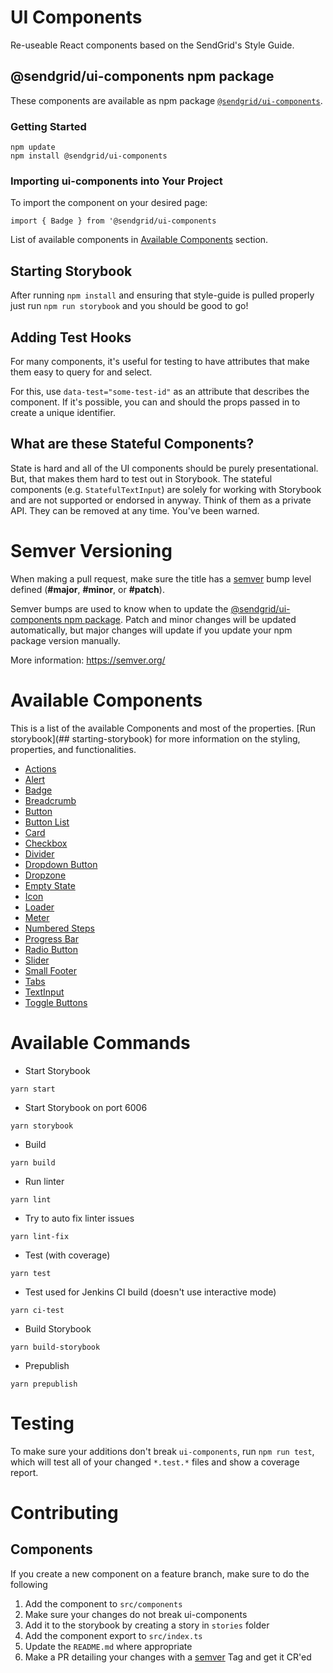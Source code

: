# UI Components

Re-useable React components based on the SendGrid's Style Guide.

## @sendgrid/ui-components npm package

These components are available as npm package [`@sendgrid/ui-components`](https://www.npmjs.com/package/@sendgrid/ui-components).

### Getting Started
```
npm update
npm install @sendgrid/ui-components
```

### Importing ui-components into Your Project

To import the component on your desired page:
```
import { Badge } from '@sendgrid/ui-components
```

List of available components in [Available Components](#available-components) section.

## Starting Storybook

After running `npm install` and ensuring that style-guide is pulled properly just run `npm run storybook` and you should be good to go!

## Adding Test Hooks

For many components, it's useful for testing to have attributes that make them easy to query for and select.

For this, use `data-test="some-test-id"` as an attribute that describes the component. If it's possible, you can and should the props passed in to create a unique identifier.

## What are these Stateful Components?

State is hard and all of the UI components should be purely presentational. But, that makes them hard to test out in Storybook. The stateful components (e.g. `StatefulTextInput`) are solely for working with Storybook and are not supported or endorsed in anyway. Think of them as a private API. They can be removed at any time. You've been warned.

# Semver Versioning

When making a pull request, make sure the title has a [semver](https://semver.org/) bump level defined (**#major**, **#minor**, or **#patch**).

Semver bumps are used to know when to update the [@sendgrid/ui-components npm package](https://www.npmjs.com/package/@sendgrid/ui-components).
Patch and minor changes will be updated automatically, but major changes will update if you update your npm package version manually.

More information: https://semver.org/

# Available Components

This is a list of the available Components and most of the properties. [Run storybook](## starting-storybook) for more information on the styling, properties, and functionalities.

- [Actions](https://github.com/sendgrid/ui-components/blob/master/src/components/Actions.tsx)
- [Alert](https://github.com/sendgrid/ui-components/blob/master/src/components/Alert.tsx)
- [Badge](https://github.com/sendgrid/ui-components/blob/master/src/components/Badge.tsx)
- [Breadcrumb](https://github.com/sendgrid/ui-components/blob/master/src/components/Breadcrumb.tsx)
- [Button](https://github.com/sendgrid/ui-components/blob/master/src/components/Button.tsx)
- [Button List](https://github.com/sendgrid/ui-components/blob/master/src/components/ButtonList.tsx)
- [Card](https://github.com/sendgrid/ui-components/blob/master/src/components/Card.tsx)
- [Checkbox](https://github.com/sendgrid/ui-components/blob/master/src/components/Checkbox.tsx)
- [Divider](https://github.com/sendgrid/ui-components/blob/master/src/components/Divider.tsx)
- [Dropdown Button](https://github.com/sendgrid/ui-components/blob/master/src/components/DropdownButton.tsx)
- [Dropzone](https://github.com/sendgrid/ui-components/blob/master/src/components/Dropzone.tsx)
- [Empty State](https://github.com/sendgrid/ui-components/blob/master/src/components/EmptyState.tsx)
- [Icon](https://github.com/sendgrid/ui-components/blob/master/src/components/Icon.tsx)
- [Loader](https://github.com/sendgrid/ui-components/blob/master/src/components/Loader.tsx)
- [Meter](https://github.com/sendgrid/ui-components/blob/master/src/components/Meter.tsx)
- [Numbered Steps](https://github.com/sendgrid/ui-components/blob/master/src/components/NumberedSteps.tsx)
- [Progress Bar](https://github.com/sendgrid/ui-components/blob/master/src/components/Progress.tsx)
- [Radio Button](https://github.com/sendgrid/ui-components/blob/master/src/components/Radio.tsx)
- [Slider](https://github.com/sendgrid/ui-components/blob/master/src/components/Slider.tsx)
- [Small Footer](https://github.com/sendgrid/ui-components/blob/master/src/components/SmallFooter.tsx)
- [Tabs](https://github.com/sendgrid/ui-components/blob/master/src/components/Tabs.tsx)
- [TextInput](https://github.com/sendgrid/ui-components/blob/master/src/components/TextInput.tsx)
- [Toggle Buttons](https://github.com/sendgrid/ui-components/blob/master/src/components/ToggleButtons.tsx)

# Available Commands
* Start Storybook
```
yarn start
```
* Start Storybook on port 6006
```
yarn storybook
```
* Build
```
yarn build
```
* Run linter
```
yarn lint
```
* Try to auto fix linter issues
```
yarn lint-fix
```
* Test (with coverage)
```
yarn test
```
* Test used for Jenkins CI build (doesn't use interactive mode)
```
yarn ci-test
```
* Build Storybook
```
yarn build-storybook
```
* Prepublish
```
yarn prepublish
```

# Testing
To make sure your additions don't break `ui-components`, run `npm run test`, which will test all of your changed `*.test.*` files and show a coverage report.

# Contributing

## Components
If you create a new component on a feature branch, make sure to do the following
1. Add the component to `src/components`
2. Make sure your changes do not break ui-components
4. Add it to the storybook by creating a story in `stories` folder
5. Add the component export to `src/index.ts`
6. Update the `README.md` where appropriate
7. Make a PR detailing your changes with a [semver](##semver-versioning) Tag and get it CR'ed
